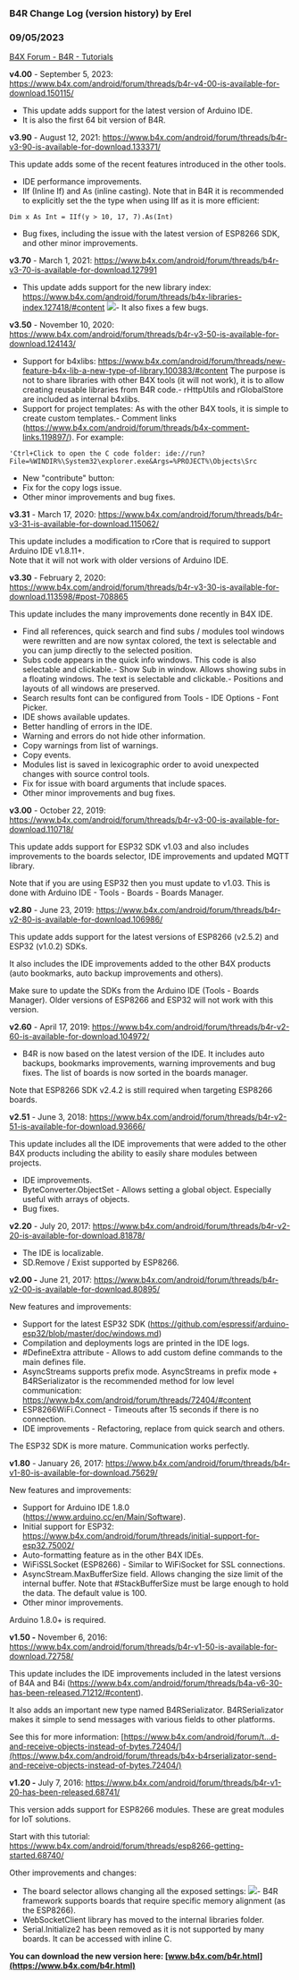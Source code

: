 ### B4R Change Log (version history) by Erel
### 09/05/2023
[B4X Forum - B4R - Tutorials](https://www.b4x.com/android/forum/threads/68742/)

**v4.00** - September 5, 2023: <https://www.b4x.com/android/forum/threads/b4r-v4-00-is-available-for-download.150115/>  

- This update adds support for the latest version of Arduino IDE.
- It is also the first 64 bit version of B4R.

**v3.90** - August 12, 2021: <https://www.b4x.com/android/forum/threads/b4r-v3-90-is-available-for-download.133371/>  
  
This update adds some of the recent features introduced in the other tools.  

- IDE performance improvements.
- IIf (Inline If) and As (inline casting). Note that in B4R it is recommended to explicitly set the the type when using IIf as it is more efficient:

```B4X
Dim x As Int = IIf(y > 10, 17, 7).As(Int)
```

- Bug fixes, including the issue with the latest version of ESP8266 SDK, and other minor improvements.

  
**v3.70** - March 1, 2021: <https://www.b4x.com/android/forum/threads/b4r-v3-70-is-available-for-download.127991>  
  

- This update adds support for the new library index: <https://www.b4x.com/android/forum/threads/b4x-libraries-index.127418/#content>
![](https://www.b4x.com/android/forum/attachments/108641)- It also fixes a few bugs.

  
**v3.50** - November 10, 2020: <https://www.b4x.com/android/forum/threads/b4r-v3-50-is-available-for-download.124143/>  
  

- Support for b4xlibs: <https://www.b4x.com/android/forum/threads/new-feature-b4x-lib-a-new-type-of-library.100383/#content>
The purpose is not to share libraries with other B4X tools (it will not work), it is to allow creating reusable libraries from B4R code.- rHttpUtils and rGlobalStore are included as internal b4xlibs.
- Support for project templates:
As with the other B4X tools, it is simple to create custom templates.- Comment links (<https://www.b4x.com/android/forum/threads/b4x-comment-links.119897/>). For example:

```B4X
'Ctrl+Click to open the C code folder: ide://run?File=%WINDIR%\System32\explorer.exe&Args=%PROJECT%\Objects\Src
```

- New "contribute" button:
- Fix for the copy logs issue.
- Other minor improvements and bug fixes.

  
**v3.31** - March 17, 2020: <https://www.b4x.com/android/forum/threads/b4r-v3-31-is-available-for-download.115062/>  
  
This update includes a modification to rCore that is required to support Arduino IDE v1.8.11+.  
Note that it will not work with older versions of Arduino IDE.  
  
**v3.30** - February 2, 2020: <https://www.b4x.com/android/forum/threads/b4r-v3-30-is-available-for-download.113598/#post-708865>  
  
This update includes the many improvements done recently in B4X IDE.  

- Find all references, quick search and find subs / modules tool windows were rewritten and are now syntax colored, the text is selectable and you can jump directly to the selected position.
- Subs code appears in the quick info windows.
This code is also selectable and clickable.- Show Sub in window.
Allows showing subs in a floating windows. The text is selectable and clickable.- Positions and layouts of all windows are preserved.
- Search results font can be configured from Tools - IDE Options - Font Picker.
- IDE shows available updates.
- Better handling of errors in the IDE.
- Warning and errors do not hide other information.
- Copy warnings from list of warnings.
- Copy events.
- Modules list is saved in lexicographic order to avoid unexpected changes with source control tools.
- Fix for issue with board arguments that include spaces.
- Other minor improvements and bug fixes.

  
  
**v3.00** - October 22, 2019: <https://www.b4x.com/android/forum/threads/b4r-v3-00-is-available-for-download.110718/>  
  
This update adds support for ESP32 SDK v1.03 and also includes improvements to the boards selector, IDE improvements and updated MQTT library.  
  
Note that if you are using ESP32 then you must update to v1.03. This is done with Arduino IDE - Tools - Boards - Boards Manager.  
  
**v2.80** - June 23, 2019: <https://www.b4x.com/android/forum/threads/b4r-v2-80-is-available-for-download.106986/>  
  
This update adds support for the latest versions of ESP8266 (v2.5.2) and ESP32 (v1.0.2) SDKs.  
  
It also includes the IDE improvements added to the other B4X products (auto bookmarks, auto backup improvements and others).  
  
Make sure to update the SDKs from the Arduino IDE (Tools - Boards Manager). Older versions of ESP8266 and ESP32 will not work with this version.  
  
**v2.60** - April 17, 2019: <https://www.b4x.com/android/forum/threads/b4r-v2-60-is-available-for-download.104972/>  

- B4R is now based on the latest version of the IDE. It includes auto backups, bookmarks improvements, warning improvements and bug fixes. The list of boards is now sorted in the boards manager.

  
Note that ESP8266 SDK v2.4.2 is still required when targeting ESP8266 boards.  
  
**v2.51** - June 3, 2018: <https://www.b4x.com/android/forum/threads/b4r-v2-51-is-available-for-download.93666/>  
  
This update includes all the IDE improvements that were added to the other B4X products including the ability to easily share modules between projects.  

- IDE improvements.
- ByteConverter.ObjectSet - Allows setting a global object. Especially useful with arrays of objects.
- Bug fixes.

  
**v2.20** - July 20, 2017: <https://www.b4x.com/android/forum/threads/b4r-v2-20-is-available-for-download.81878/>  
  

- The IDE is localizable.
- SD.Remove / Exist supported by ESP8266.

  
**v2.00 -** June 21, 2017: <https://www.b4x.com/android/forum/threads/b4r-v2-00-is-available-for-download.80895/>  
  
New features and improvements:  

- Support for the latest ESP32 SDK (<https://github.com/espressif/arduino-esp32/blob/master/doc/windows.md>)
- Compilation and deployments logs are printed in the IDE logs.
- #DefineExtra attribute - Allows to add custom define commands to the main defines file.
- AsyncStreams supports prefix mode. AsyncStreams in prefix mode + B4RSerializator is the recommended method for low level communication: <https://www.b4x.com/android/forum/threads/72404/#content>
- ESP8266WiFi.Connect - Timeouts after 15 seconds if there is no connection.
- IDE improvements - Refactoring, replace from quick search and others.

The ESP32 SDK is more mature. Communication works perfectly.  
  
**v1.80** - January 26, 2017: <https://www.b4x.com/android/forum/threads/b4r-v1-80-is-available-for-download.75629/>  
  
New features and improvements:  

- Support for Arduino IDE 1.8.0 (<https://www.arduino.cc/en/Main/Software>).
- Initial support for ESP32: <https://www.b4x.com/android/forum/threads/initial-support-for-esp32.75002/>
- Auto-formatting feature as in the other B4X IDEs.
- WiFiSSLSocket (ESP8266) - Similar to WiFiSocket for SSL connections.
- AsyncStream.MaxBufferSize field. Allows changing the size limit of the internal buffer. Note that #StackBufferSize must be large enough to hold the data. The default value is 100.
- Other minor improvements.

  
Arduino 1.8.0+ is required.  
  
  
**v1.50 -** November 6, 2016: <https://www.b4x.com/android/forum/threads/b4r-v1-50-is-available-for-download.72758/>  
  
This update includes the IDE improvements included in the latest versions of B4A and B4i (<https://www.b4x.com/android/forum/threads/b4a-v6-30-has-been-released.71212/#content>).  
  
It also adds an important new type named B4RSerializator. B4RSerializator makes it simple to send messages with various fields to other platforms.  
  
See this for more information: [https://www.b4x.com/android/forum/t...d-and-receive-objects-instead-of-bytes.72404/](https://www.b4x.com/android/forum/threads/b4x-b4rserializator-send-and-receive-objects-instead-of-bytes.72404/)  
  
**v1.20 -** July 7, 2016: <https://www.b4x.com/android/forum/threads/b4r-v1-20-has-been-released.68741/>  
  
This version adds support for ESP8266 modules. These are great modules for IoT solutions.  
  
Start with this tutorial: <https://www.b4x.com/android/forum/threads/esp8266-getting-started.68740/>  
  
Other improvements and changes:  

- The board selector allows changing all the exposed settings:
![](https://www.b4x.com/basic4android/images/SS-2016-06-23_12.16.05.png)- B4R framework supports boards that require specific memory alignment (as the ESP8266).
- WebSocketClient library has moved to the internal libraries folder.
- Serial.Initialize2 has been removed as it is not supported by many boards. It can be accessed with inline C.

**You can download the new version here: [www.b4x.com/b4r.html](https://www.b4x.com/b4r.html)**